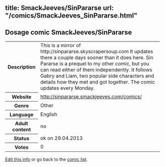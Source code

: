 title: SmackJeeves/SinPararse
url: "/comics/SmackJeeves_SinPararse.html"
---
Dosage comic SmackJeeves/SinPararse
-----------------------------------------

<p id="msg"></p>
<script type="text/javascript">
if (window.location.search === '?edit_info_mail=sent_ok') {
  var elem = document.getElementById("msg");
  elem.innerHTML = 'Edited information sucessfully sent.';
  elem.className = 'ok';
}
</script>
<table class="comicinfo">
<tr>
<th>Description</th><td>This is a mirror of http://sinpararse.skyscrapersoup.com It updates there a couple days sooner than it does here. Sin Pararse is a prequel to my other comic, but you can read either of them independently. It follows Gabry and Liam, two popular side characters and details how they met and got together. The comic updates every Monday.</td>
</tr>
<tr>
<th>Website</th><td><a href="http://sinpararse.smackjeeves.com/comics/">http://sinpararse.smackjeeves.com/comics/</a></td>
</tr>
<tr>
<th>Genre</th><td>Other</td>
</tr>
<tr>
<th>Language</th><td>English</td>
</tr>
<tr>
<th>Adult content</th><td>no</td>
</tr>
<tr>
<th>Status</th><td>ok on 29.04.2013</td>
</tr>
<tr>
<th>Votes</th><td>0</td>
</tr>
</table>

[Edit this info](SmackJeeves_SinPararse_edit.html) or go back to the [comic list](../comic-index.html).
